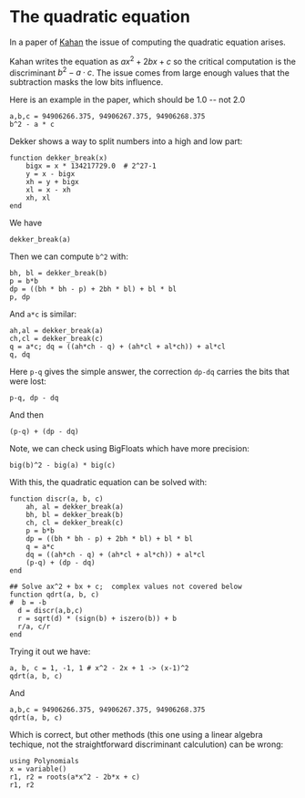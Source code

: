 # The quadratic equation

In a paper of [Kahan](https://people.eecs.berkeley.edu/~wkahan/Qdrtcs.pdf)
the issue of computing the quadratic equation arises.

Kahan writes the equation as $ax^2 + 2bx + c$ so the critical computation is the
discriminant $b^2 - a \cdot c$. The issue comes from large enough values that the subtraction masks the low bits influence.

Here is an example in the paper, which should be 1.0 -- not 2.0

```
a,b,c = 94906266.375, 94906267.375, 94906268.375
b^2 - a * c
```

Dekker shows a way to split numbers into a high and low part:

```
function dekker_break(x)
    bigx = x * 134217729.0  # 2^27-1
    y = x - bigx
    xh = y + bigx
    xl = x - xh
    xh, xl
end
```

We have

```
dekker_break(a)
```

Then we can compute `b^2` with:

```
bh, bl = dekker_break(b)
p = b*b
dp = ((bh * bh - p) + 2bh * bl) + bl * bl
p, dp
```

And `a*c` is similar:

```
ah,al = dekker_break(a)
ch,cl = dekker_break(c)
q = a*c; dq = ((ah*ch - q) + (ah*cl + al*ch)) + al*cl
q, dq
```

Here `p-q` gives the simple answer, the correction `dp-dq` carries the bits that were lost:

```
p-q, dp - dq
```

And then

```
(p-q) + (dp - dq)
```

Note, we can check using BigFloats which have more precision:

```
big(b)^2 - big(a) * big(c)
```

With this, the quadratic equation can be solved with:

```
function discr(a, b, c)
    ah, al = dekker_break(a)  
    bh, bl = dekker_break(b)  
    ch, cl = dekker_break(c)  
    p = b*b
    dp = ((bh * bh - p) + 2bh * bl) + bl * bl
    q = a*c
	dq = ((ah*ch - q) + (ah*cl + al*ch)) + al*cl
    (p-q) + (dp - dq)
end

## Solve ax^2 + bx + c;  complex values not covered below
function qdrt(a, b, c)
#  b = -b
  d = discr(a,b,c)
  r = sqrt(d) * (sign(b) + iszero(b)) + b
  r/a, c/r
end
```

Trying it out we have:

```
a, b, c = 1, -1, 1 # x^2 - 2x + 1 -> (x-1)^2
qdrt(a, b, c)
```



And

```
a,b,c = 94906266.375, 94906267.375, 94906268.375
qdrt(a, b, c)
```

Which is correct, but other methods (this one using a linear algebra
techique, not the straightforward discriminant calculution) can be wrong:

```
using Polynomials
x = variable()
r1, r2 = roots(a*x^2 - 2b*x + c)
r1, r2
```

